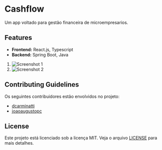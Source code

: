 # Cashflow

Um app voltado para gestão financeira de microempresarios.

## Features

- **Frontend:** React.js, Typescript
- **Backend:** Spring Boot, Java

1. ![Screenshot 1](path/to/screenshot1.png)
2. ![Screenshot 2](path/to/screenshot2.png)

## Contributing Guidelines

Os seguintes contribuidores estão envolvidos no projeto:
- [dcarminatti](https://github.com/dcarminatti)
- [joaoaugustopc](https://github.com/joaoaugustopc)

## License

Este projeto está licenciado sob a licença MIT. Veja o arquivo [LICENSE](LICENSE) para mais detalhes.

